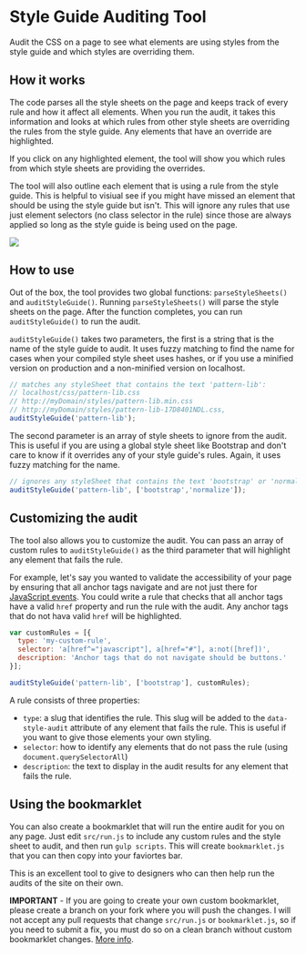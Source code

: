 # Style Guide Auditing Tool

Audit the CSS on a page to see what elements are using styles from the style guide and which styles are overriding them.

## How it works

The code parses all the style sheets on the page and keeps track of every rule and how it affect all elements. When you run the audit, it takes this information and looks at which rules from other style sheets are overriding the rules from the style guide. Any elements that have an override are highlighted.

If you click on any highlighted element, the tool will show you which rules from which style sheets are providing the overrides.

The tool will also outline each element that is using a rule from the style guide. This is helpful to visiual see if you might have missed an element that should be using the style guide but isn't. This will ignore any rules that use just element selectors (no class selector in the rule) since those are always applied so long as the style guide is being used on the page. 

![](/../screenshots/images/image3.png?raw=true)

## How to use

Out of the box, the tool provides two global functions: `parseStyleSheets()` and `auditStyleGuide()`. Running `parseStyleSheets()` will parse the style sheets on the page. After the function completes, you can run `auditStyleGuide()` to run the audit. 

`auditStyleGuide()` takes two parameters, the first is a string that is the name of the style guide to audit. It uses fuzzy matching to find the name for cases when your compiled style sheet uses hashes, or if you use a minified version on production and a non-minified version on localhost.

```javascript
// matches any styleSheet that contains the text 'pattern-lib':
// localhost/css/pattern-lib.css
// http://myDomain/styles/pattern-lib.min.css
// http://myDomain/styles/pattern-lib-17D8401NDL.css, 
auditStyleGuide('pattern-lib');
```

The second parameter is an array of style sheets to ignore from the audit. This is useful if you are using a global style sheet like Bootstrap and don't care to know if it overrides any of your style guide's rules. Again, it uses fuzzy matching for the name.

```javascript
// ignores any styleSheet that contains the text 'bootstrap' or 'normalize'
auditStyleGuide('pattern-lib', ['bootstrap','normalize']);
```

## Customizing the audit

The tool also allows you to customize the audit. You can pass an array of custom rules to `auditStyleGuide()` as the third parameter that will highlight any element that fails the rule.

For example, let's say you wanted to validate the accessibility of your page by ensuring that all anchor tags navigate and are not just there for [JavaScript events](http://webaim.org/techniques/hypertext/). You could write a rule that checks that all anchor tags have a valid `href` property and run the rule with the audit. Any anchor tags that do not hava valid `href` will be highlighted.

```javascript
var customRules = [{
  type: 'my-custom-rule',
  selector: 'a[href^="javascript"], a[href="#"], a:not([href])',
  description: 'Anchor tags that do not navigate should be buttons.'
}];

auditStyleGuide('pattern-lib', ['bootstrap'], customRules);
```

A rule consists of three properties:
- `type`: a slug that identifies the rule. This slug will be added to the `data-style-audit` attribute of any element that fails the rule. This is useful if you want to give those elements your own styling.
- `selector`: how to identify any elements that do not pass the rule (using `document.querySelectorAll`)
- `description`: the text to display in the audit results for any element that fails the rule.

## Using the bookmarklet

You can also create a bookmarklet that will run the entire audit for you on any page. Just edit `src/run.js` to include any custom rules and the style sheet to audit, and then run `gulp scripts`. This will create `bookmarklet.js` that you can then copy into your faviortes bar.

This is an excellent tool to give to designers who can then help run the audits of the site on their own.

**IMPORTANT** - If you are going to create your own custom bookmarklet, please create a branch on your fork where you will push the changes. I will not accept any pull requests that change `src/run.js` or `bookmarklet.js`, so if you need to submit a fix, you must do so on a clean branch without custom bookmarklet changes. [More info](http://stackoverflow.com/questions/10100933/how-to-ignore-files-and-folders-with-pull-requests-to-github-in-distinct-git-clo).
